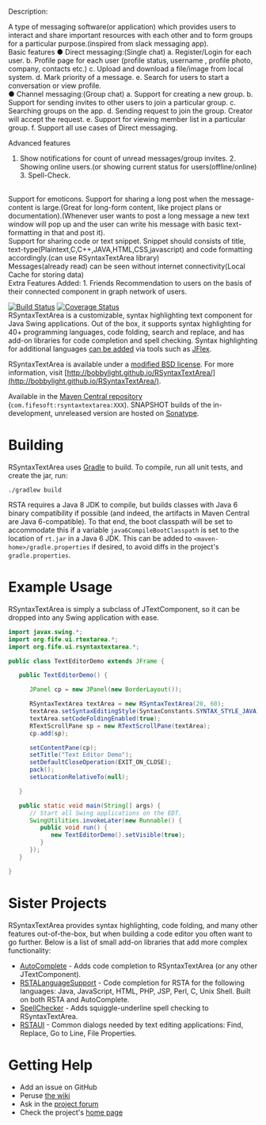 Description:

A type of messaging software(or application) which provides users to interact and share important resources with each other and to form groups for a particular purpose.(inspired from slack messaging app).
<br>
Basic features 
● Direct messaging:(Single chat) 
    a. Register/Login for each user. b. Profile page for each user (profile status, username , profile photo, company, contacts etc.) c. Upload and download a file/image from local system. d. Mark priority of a message. e. Search for users to start a conversation or view profile.
   <br>
● Channel messaging:(Group chat) a. Support for creating a new group. b. Support for sending invites to other users to join a particular group. c. Searching groups on the app. d. Sending request to join the group. Creator will accept the request. e. Support for viewing member list in a particular group. f. Support all use cases of Direct messaging.

Advanced features 
1. Show notifications for count of unread messages/group invites. 2. Showing online users.(or showing current status for users(offline/online) 3. Spell-Check.

<br>
Support for emoticons.
Support for sharing a long post when the message-content is large.(Great for long-form content, like project plans or documentation).(Whenever user wants to post a long message a new text window will pop up and the user can write his message with basic text-formatting in that and post it).
<br>
Support for sharing code or text snippet. Snippet should consists of title, text-type(Plaintext,C,C++,JAVA,HTML,CSS,javascript) and code formatting accordingly.(can use RSyntaxTextArea library)
<br>
Messages(already read) can be seen without internet connectivity(Local Cache for storing data)
<br>
Extra Features Added: 
1. Friends Recommendation to users on the basis of their connected component in graph network of users.

[![Build Status](https://travis-ci.org/bobbylight/RSyntaxTextArea.svg?branch=master)](https://travis-ci.org/bobbylight/RSyntaxTextArea)
[![Coverage Status](https://coveralls.io/repos/bobbylight/RSyntaxTextArea/badge.svg)](https://coveralls.io/r/bobbylight/RSyntaxTextArea)
<br>
RSyntaxTextArea is a customizable, syntax highlighting text component for Java Swing applications.  Out of
the box, it supports syntax highlighting for 40+ programming languages, code folding, search and replace,
and has add-on libraries for code completion and spell checking.  Syntax highlighting for additional languages
[can be added](https://github.com/bobbylight/RSyntaxTextArea/wiki) via tools such as [JFlex](http://jflex.de).

RSyntaxTextArea is available under a [modified BSD license](https://github.com/bobbylight/RSyntaxTextArea/blob/master/src/main/dist/RSyntaxTextArea.License.txt).
For more information, visit [http://bobbylight.github.io/RSyntaxTextArea/](http://bobbylight.github.io/RSyntaxTextArea/).

Available in the [Maven Central repository](http://search.maven.org/#search%7Cga%7C1%7Crsyntaxtextarea%20jar) (`com.fifesoft:rsyntaxtextarea:XXX`).
SNAPSHOT builds of the in-development, unreleased version are hosted on [Sonatype](https://oss.sonatype.org/content/repositories/snapshots/com/fifesoft/rsyntaxtextarea/).

# Building

RSyntaxTextArea uses [Gradle](http://gradle.org/) to build.  To compile, run
all unit tests, and create the jar, run:

    ./gradlew build

RSTA requires a Java 8 JDK to compile, but builds classes with Java 6 binary compatibility if possible
(and indeed, the artifacts in Maven Central are Java 6-compatible).
To that end, the boot classpath will be set to accommodate this if a variable `java6CompileBootClasspath`
is set to the location of `rt.jar` in a Java 6 JDK.  This can be added to `<maven-home>/gradle.properties`
if desired, to avoid diffs in the project's `gradle.properties`.

# Example Usage

RSyntaxTextArea is simply a subclass of JTextComponent, so it can be dropped into any Swing application with ease.

```java
import javax.swing.*;
import org.fife.ui.rtextarea.*;
import org.fife.ui.rsyntaxtextarea.*;

public class TextEditorDemo extends JFrame {

   public TextEditorDemo() {

      JPanel cp = new JPanel(new BorderLayout());

      RSyntaxTextArea textArea = new RSyntaxTextArea(20, 60);
      textArea.setSyntaxEditingStyle(SyntaxConstants.SYNTAX_STYLE_JAVA);
      textArea.setCodeFoldingEnabled(true);
      RTextScrollPane sp = new RTextScrollPane(textArea);
      cp.add(sp);

      setContentPane(cp);
      setTitle("Text Editor Demo");
      setDefaultCloseOperation(EXIT_ON_CLOSE);
      pack();
      setLocationRelativeTo(null);

   }

   public static void main(String[] args) {
      // Start all Swing applications on the EDT.
      SwingUtilities.invokeLater(new Runnable() {
         public void run() {
            new TextEditorDemo().setVisible(true);
         }
      });
   }

}
```
# Sister Projects

RSyntaxTextArea provides syntax highlighting, code folding, and many other features out-of-the-box, but when building a code editor you often want to go further.  Below is a list of small add-on libraries that add more complex functionality:

* [AutoComplete](https://github.com/bobbylight/AutoComplete) - Adds code completion to RSyntaxTextArea (or any other JTextComponent).
* [RSTALanguageSupport](https://github.com/bobbylight/RSTALanguageSupport) - Code completion for RSTA for the following languages: Java, JavaScript, HTML, PHP, JSP, Perl, C, Unix Shell.  Built on both RSTA and AutoComplete.
* [SpellChecker](https://github.com/bobbylight/SpellChecker) - Adds squiggle-underline spell checking to RSyntaxTextArea.
* [RSTAUI](https://github.com/bobbylight/RSTAUI) - Common dialogs needed by text editing applications: Find, Replace, Go to Line, File Properties.

# Getting Help

* Add an issue on GitHub
* Peruse [the wiki](https://github.com/bobbylight/RSyntaxTextArea/wiki)
* Ask in the [project forum](http://fifesoft.com/forum/)
* Check the project's [home page](http://bobbylight.github.io/RSyntaxTextArea/)


